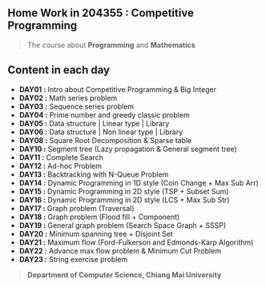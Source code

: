 ## Home Work in 204355 : Competitive Programming
> The course about **Programming** and **Mathematics**

## **Content in each day**
 - **DAY01 :** Intro about Competitive Programming & Big Integer
 - **DAY02 :** Math series problem
 - **DAY03 :** Sequence series problem
 - **DAY04 :** Prime number and greedy classic problem
 - **DAY05 :** Data structure | Linear type | Library
 - **DAY06 :** Data structure | Non linear type | Library
 - **DAY08 :** Square Root Decomposition & Sparse table
 - **DAY10 :** Segment tree (Lazy propagation & General segment tree)
 - **DAY11 :** Complete Search
 - **DAY12 :** Ad-hoc Problem
 - **DAY13 :** Backtracking with N-Queue Problem
 - **DAY14 :** Dynamic Programming in 1D style (Coin Change + Max Sub Arr)
 - **DAY15 :** Dynamic Programming in 2D style (TSP + Subset Sum)
 - **DAY16 :** Dynamic Programming in 2D style (LCS + Max Sub Str)
 - **DAY17 :** Graph problem (Traversal)
 - **DAY18 :** Graph problem (Flood fill + Component)
 - **DAY19 :** General graph problem (Search Space Graph + SSSP)
 - **DAY20 :** Minimum spanning tree + Disjoint Set
 - **DAY21 :** Maximum flow (Ford-Fulkerson and Edmonds-Karp Algorithm)
 - **DAY22 :** Advance max flow problem & Minimum Cut Problem
 - **DAY23 :** String exercise problem

 
> **Department of Computer Science, Chiang Mai University**
